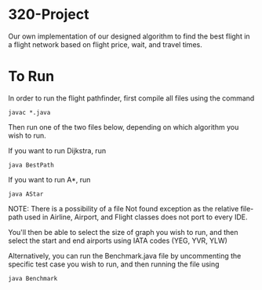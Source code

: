 # 320-Project
Our own implementation of our designed algorithm to find the best flight in a flight network based on flight price, wait, and travel times.

# To Run
In order to run the flight pathfinder, first compile all files using the command

```
javac *.java
```

Then run one of the two files below, depending on which algorithm you wish to run.

If you want to run Dijkstra, run

```
java BestPath
```

If you want to run A*, run

```
java AStar
```
NOTE: There is a possibility of a file Not found exception as the relative file-path used in Airline, Airport, and Flight classes does not port to every IDE.

You'll then be able to select the size of graph you wish to run, and then select the start and end airports using IATA codes (YEG, YVR, YLW)

Alternatively, you can run the Benchmark.java file by uncommenting the specific test case you wish to run, and then running the file using

```
java Benchmark
```
